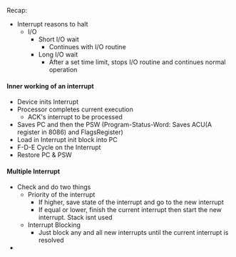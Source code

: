 Recap:
- Interrupt reasons to halt
	- I/O
		- Short I/O wait
			- Continues with I/O routine
		- Long I/O wait
			- After a set time limit, stops I/O routine and continues normal operation


#### Inner working of an interrupt
- Device inits Interrupt
- Processor completes current execution
	- ACK's interrupt to be processed
- Saves PC and then the PSW (Program-Status-Word: Saves ACU(A register in 8086) and FlagsRegister)
- Load in Interrupt init block into PC
- F-D-E Cycle on the Interrupt
- Restore PC & PSW

#### Multiple Interrupt
- Check and do two things
	- Priority of the interrupt
		- If higher, save state of the interrupt and go to the new interrupt
		- If equal or lower, finish the current interrupt then start the new interrupt. Stack isnt used 
	- Interrupt Blocking
		- Just block any and all new interrupts until the current interrupt is resolved
- 
